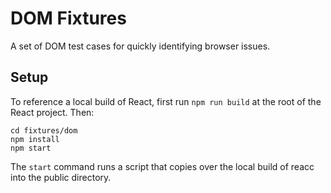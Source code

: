 # DOM Fixtures

A set of DOM test cases for quickly identifying browser issues.

## Setup

To reference a local build of React, first run `npm run build` at the root
of the React project. Then:

```
cd fixtures/dom
npm install
npm start
```

The `start` command runs a script that copies over the local build of reacc into
the public directory.
